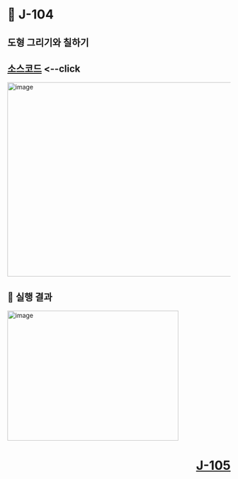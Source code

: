 # 📖 J-104

## 도형 그리기와 칠하기

[소스코드](./GraphicsDrawImageEx3.java) <--click
---

<img width="653" height="438" alt="image" src="https://github.com/user-attachments/assets/e9fad947-254d-41dc-9d9b-dea7f019cf5f" />


📘 실행 결과
---

<img width="386" height="293" alt="image" src="https://github.com/user-attachments/assets/3374de1c-3262-410d-b0db-5564e72a6464" />

# <p align="right">[J-105](./J_105.md)</p>
